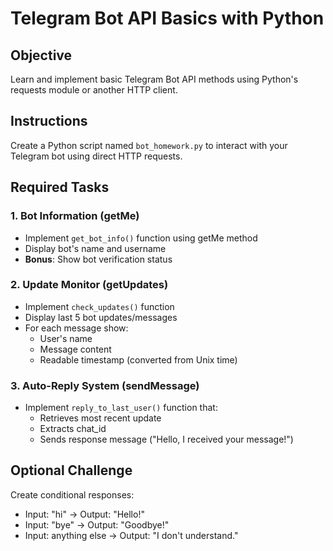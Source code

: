 # Telegram Bot API Basics with Python

## Objective
Learn and implement basic Telegram Bot API methods using Python's requests module or another HTTP client.

## Instructions
Create a Python script named `bot_homework.py` to interact with your Telegram bot using direct HTTP requests.

## Required Tasks

### 1. Bot Information (getMe)
- Implement `get_bot_info()` function using getMe method
- Display bot's name and username
- **Bonus**: Show bot verification status

### 2. Update Monitor (getUpdates)
- Implement `check_updates()` function
- Display last 5 bot updates/messages
- For each message show:
  - User's name
  - Message content
  - Readable timestamp (converted from Unix time)

### 3. Auto-Reply System (sendMessage)
- Implement `reply_to_last_user()` function that:
  - Retrieves most recent update
  - Extracts chat_id
  - Sends response message ("Hello, I received your message!")

## Optional Challenge
Create conditional responses:
- Input: "hi" → Output: "Hello!"
- Input: "bye" → Output: "Goodbye!"
- Input: anything else → Output: "I don't understand."



